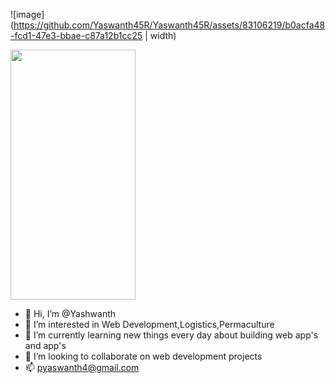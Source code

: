 ![image](https://github.com/Yaswanth45R/Yaswanth45R/assets/83106219/b0acfa48-fcd1-47e3-bbae-c87a12b1cc25 | width)

<img src="https://camo.githubusercontent.com/..." data-canonical-src="https://gyazo.com/eb5c5741b6a9a16c692170a41a49c858.png" width="200" height="400" />

- 👋 Hi, I’m @Yashwanth
- 👀 I’m interested in Web Development,Logistics,Permaculture
- 🌱 I’m currently learning new things every day about building web app's and app's
- 💞️ I’m looking to collaborate on web development projects 
- 📫 pyaswanth4@gmail.com

<!---
Yaswanth45R/Yaswanth45R is a ✨ special ✨ repository because its `README.md` (this file) appears on your GitHub profile.
You can click the Preview link to take a look at your changes.
--->
